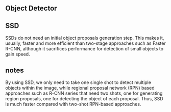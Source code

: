 Object Detector
---

SSD
---
SSDs do not need an initial object proposals generation step. This makes it, usually, faster and more efficient than two-stage approaches such as Faster R-CNN, although it sacrifices performance for detection of small objects to gain speed.
## notes 
By using SSD, we only need to take one single shot to detect multiple objects within the image, while regional proposal network (RPN) based approaches such as R-CNN series that need two shots, one for generating region proposals, one for detecting the object of each proposal. Thus, SSD is much faster compared with two-shot RPN-based approaches.
